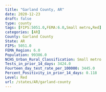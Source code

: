 ```yaml
---
title: "Garland County, AR"
date: 2020-12-23
draft: false
type: county
tags: [FIPS:5051.0,FEMA:6.0,Small metro,Red]
categories: [AR]
County: Garland County
State: AR
FIPS: 5051.0
FEMA_Region: 6.0
Population: 99386.0
NCHS_Urban_Rural_Classification: Small metro
Tests_in_prior_14_days: 3424.0
Fourteen_day_test_rate_per_100000: 3445.0
Percent_Positivity_in_prior_14_days: 0.118
Level: Red
url: /states/AR/garland-county
---
```



